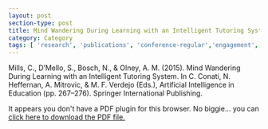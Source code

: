 ```yaml
---
layout: post
section-type: post
title: Mind Wandering During Learning with an Intelligent Tutoring System
category: Category
tags: [ 'research', 'publications', 'conference-regular','engagement','its','guru' ]
---
```

Mills, C., D’Mello, S., Bosch, N., & Olney, A. M. (2015). Mind Wandering During Learning with an Intelligent Tutoring System. In C. Conati, N. Heffernan, A. Mitrovic, & M. F. Verdejo (Eds.), Artificial Intelligence in Education (pp. 267–276). Springer International Publishing.

<object data="https://blogs.memphis.edu/aolney/files/2019/10/mills-mwl-aied15-cameraready.pdf" type="application/pdf" width="100%" height="600px">
 
  <p>It appears you don't have a PDF plugin for this browser.
  No biggie... you can <a href="https://blogs.memphis.edu/aolney/files/2019/10/mills-mwl-aied15-cameraready.pdf">click here to
  download the PDF file.</a></p>
  
</object>
